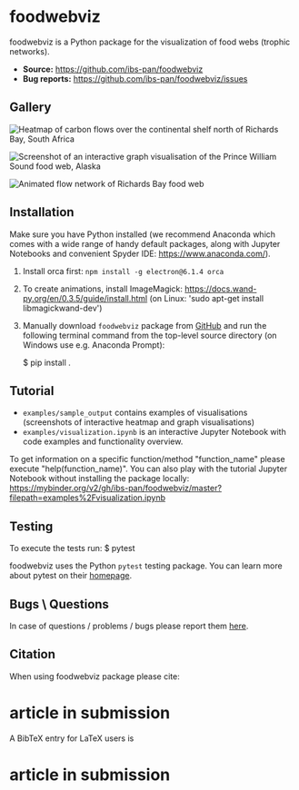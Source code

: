 foodwebviz
==========

foodwebviz is a Python package for the visualization of food webs (trophic networks).

- **Source:** https://github.com/ibs-pan/foodwebviz
- **Bug reports:** https://github.com/ibs-pan/foodwebviz/issues

Gallery
-------
![Heatmap of carbon flows over the continental shelf north of Richards Bay, South Africa](https://github.com/ibs-pan/foodwebviz/blob/master/examples/sample_output/Heatmap_Richards_Bay.png)

![Screenshot of an interactive graph visualisation of the Prince William Sound food web, Alaska](https://github.com/ibs-pan/foodwebviz/blob/master/examples/sample_output/Graph_Prince_William_Sound_Alaska.png)

![Animated flow network of Richards Bay food web](https://github.com/ibs-pan/foodwebviz/blob/master/examples/sample_output/Animation_Richards_Bay_South_Africa.gif)



Installation
------------
Make sure you have Python installed (we recommend Anaconda which comes with a wide range of handy default packages, along with Jupyter Notebooks and convenient Spyder IDE: https://www.anaconda.com/).

1. Install orca first: `npm install -g electron@6.1.4 orca`
2. To create animations, install ImageMagick: https://docs.wand-py.org/en/0.3.5/guide/install.html (on Linux: 'sudo apt-get install libmagickwand-dev')
3. Manually download ``foodwebviz`` package from [GitHub](https://github.com/ibs-pan/foodwebviz) and run the following terminal command from the
top-level source directory (on Windows use e.g. Anaconda Prompt):

    $ pip install .


Tutorial
--------
- ``examples/sample_output`` contains examples of visualisations (screenshots of interactive heatmap and graph visualisations)
- ``examples/visualization.ipynb`` is an interactive Jupyter Notebook with code examples and functionality overview.

To get information on a specific function/method "function_name" please execute "help(function_name)".
You can also play with the tutorial Jupyter Notebook without installing the package locally: https://mybinder.org/v2/gh/ibs-pan/foodwebviz/master?filepath=examples%2Fvisualization.ipynb



Testing
-------
To execute the tests run:
$ pytest 

foodwebviz uses the Python ``pytest`` testing package.  You can learn more
about pytest on their [homepage](https://pytest.org).

Bugs \ Questions
-------

In case of questions / problems / bugs please report them [here](https://github.com/ibs-pan/foodwebviz/issues).


Citation
-------

When using foodwebviz package please cite:

# article in submission

A BibTeX entry for LaTeX users is

# article in submission
